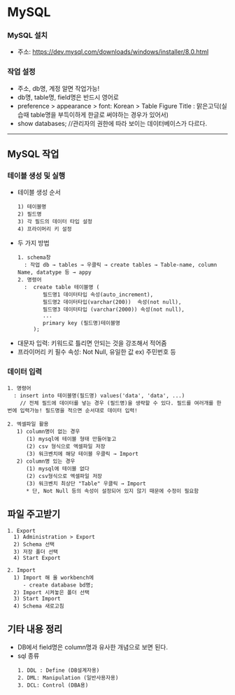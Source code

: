 # MySQL
### MySQL 설치
  + 주소: https://dev.mysql.com/downloads/windows/installer/8.0.html
  
### 작업 설정
  + 주소, db명, 계정 알면 작업가능!
  + db명, table명, field명은 반드시 영어로
  + preference > appearance > font: Korean > Table Figure Title : 맑은고딕(실습때 table명을 부득이하게 한글로 써야하는 경우가 있어서) 
  + show databases;  //관리자의 권한에 따라 보이는 데이터베이스가 다르다.

***
## MySQL 작업
### 테이블 생성 및 실행
  + 테이블 생성 순서
    ```
    1) 테이블명 
    2) 필드명 
    3) 각 필드의 데이터 타입 설정 
    4) 프라이머리 키 설정
    ```
  + 두 가지 방법
    ```
    1. schema창
      : 작업 db → tables → 우클릭 → create tables → Table-name, column Name, datatype 등 → appy
    2. 명령어
      :  create table 테이블명 (
            필드명1 데이터타입 속성(auto_increment),
            필드명2 데이터타입(varchar(200))  속성(not null),
            필드명3 데이터타입 (varchar(2000)) 속성(not null),
            ...
            primary key (필드명)테이블명
         );
    ``` 
  * 대문자 입력: 키워드로 틀리면 안되는 것을 강조해서 적어줌
  * 프라이머리 키 필수 속성: Not Null, 유일한 값  ex) 주민번호 등

### 데이터 입력
  ```
  1. 명령어
    : insert into 테이블명(필드명) values('data', 'data', ...)   
      // 전체 필드에 데이터를 넣는 경우 (필드명)을 생략할 수 있다. 필드를 여러개를 한 번에 입력가능! 필드명을 적으면 순서대로 데이터 입력! 
    
  2. 엑셀파일 활용
     1) column명이 없는 경우
        (1) mysql에 테이블 형태 만들어놓고
        (2) csv 형식으로 엑셀파일 저장
        (3) 워크벤치에 해당 테이블 우클릭 → Import
     2) column명 있는 경우
        (1) mysql에 테이블 없다
        (2) csv형식으로 엑셀파일 저장
        (3) 워크벤치 최상단 "Table" 우클릭 → Import
        * 단, Not Null 등의 속성이 설정되어 있지 않기 때문에 수정이 필요함
  ```        
  
## 파일 주고받기
  ```
  1. Export
	1) Administration > Export
	2) Schema 선택
	3) 저장 폴더 선택
	4) Start Export
	
  2. Import
	1) Import 해 올 workbench에 
	   - create database bd명;
	2) Import 시켜놓은 폴더 선택
	3) Start Import
	4) Schema 새로고침
  ```
  
## 기타 내용 정리
  * DB에서 field명은 column명과 유사한 개념으로 보면 된다.
  * sql 종류 
    ```
    1. DDL : Define (DB설계자용)
    2. DML: Manipulation (일반사용자용)
    3. DCL: Control (DBA용)
    ```
 
